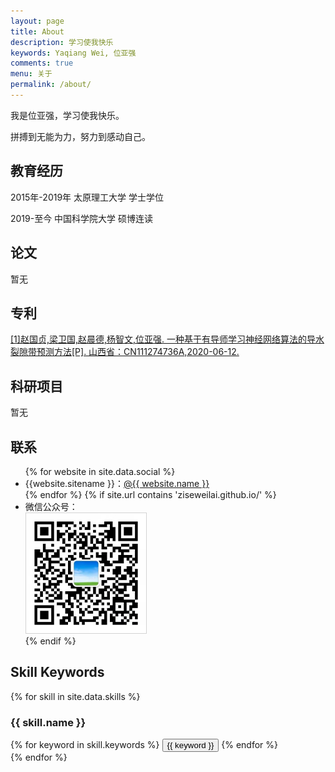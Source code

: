 ```yaml
---
layout: page
title: About
description: 学习使我快乐
keywords: Yaqiang Wei, 位亚强
comments: true
menu: 关于
permalink: /about/
---
```


我是位亚强，学习使我快乐。


拼搏到无能为力，努力到感动自己。

## 教育经历
2015年-2019年  太原理工大学  学士学位

2019-至今      中国科学院大学  硕博连读

## 论文
暂无

## 专利
[[1]赵国贞,梁卫国,赵晨德,杨智文,位亚强. 一种基于有导师学习神经网络算法的导水裂隙带预测方法[P]. 山西省：CN111274736A,2020-06-12.](https://kns.cnki.net/kcms/detail/detail.aspx?dbcode=SCPD&dbname=SCPD2020&filename=CN111274736A&v=ewD0FiOt%25mmd2FEqmdPIu%25mmd2BnVjo1pUJZZnCY9u2xu99idB3%25mmd2FPvFfiZwMibAVtSVjaBDIMm)

## 科研项目
暂无

## 联系

<ul>
{% for website in site.data.social %}
<li>{{website.sitename }}：<a href="{{ website.url }}" target="_blank">@{{ website.name }}</a></li>
{% endfor %}
{% if site.url contains 'ziseweilai.github.io/' %}
<li>
微信公众号：<br />
<img style="height:192px;width:192px;border:1px solid lightgrey;" src="./assets/images/gongzhonghao.jpg" alt="孔仁孟义" />
</li>
{% endif %}
</ul>

## Skill Keywords

{% for skill in site.data.skills %}
### {{ skill.name }}
<div class="btn-inline">
{% for keyword in skill.keywords %}
<button class="btn btn-outline" type="button">{{ keyword }}</button>
{% endfor %}
</div>
{% endfor %}
